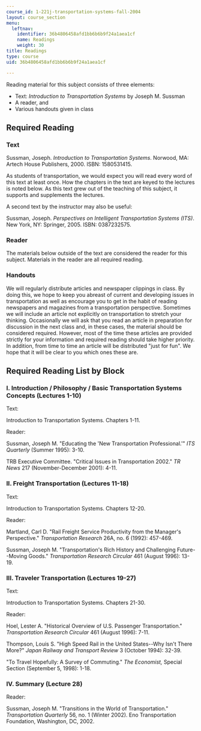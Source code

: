 ```yaml
---
course_id: 1-221j-transportation-systems-fall-2004
layout: course_section
menu:
  leftnav:
    identifier: 36b4806458afd1bb6b6b9f24a1aea1cf
    name: Readings
    weight: 30
title: Readings
type: course
uid: 36b4806458afd1bb6b6b9f24a1aea1cf

---
```


Reading material for this subject consists of three elements: 

*   Text: _Introduction to Transportation Systems_ by Joseph M. Sussman
*   A reader, and
*   Various handouts given in class

Required Reading
----------------

### Text

Sussman, Joseph. _Introduction to Transportation Systems_. Norwood, MA: Artech House Publishers, 2000. ISBN: 1580531415.

As students of transportation, we would expect you will read every word of this text at least once. How the chapters in the text are keyed to the lectures is noted below. As this text grew out of the teaching of this subject, it supports and supplements the lectures.

A second text by the instructor may also be useful:

Sussman, Joseph. _Perspectives on Intelligent Transportation Systems (ITS)_. New York, NY: Springer, 2005. ISBN: 0387232575.

### Reader

The materials below outside of the text are considered the reader for this subject. Materials in the reader are all required reading.

### Handouts

We will regularly distribute articles and newspaper clippings in class. By doing this, we hope to keep you abreast of current and developing issues in transportation as well as encourage you to get in the habit of reading newspapers and magazines from a transportation perspective. Sometimes we will include an article not explicitly on transportation to stretch your thinking. Occasionally we will ask that you read an article in preparation for discussion in the next class and, in these cases, the material should be considered required. However, most of the time these articles are provided strictly for your information and required reading should take higher priority. In addition, from time to time an article will be distributed "just for fun". We hope that it will be clear to you which ones these are.

Required Reading List by Block
------------------------------

### I. Introduction / Philosophy / Basic Transportation Systems Concepts (Lectures 1-10)

Text:

Introduction to Transportation Systems. Chapters 1-11.

Reader:

Sussman, Joseph M. "Educating the 'New Transportation Professional.'" _ITS Quarterly_ (Summer 1995): 3-10.

TRB Executive Committee. "Critical Issues in Transportation 2002." _TR News_ 217 (November-December 2001): 4-11.

### II. Freight Transportation (Lectures 11-18)

Text:

Introduction to Transportation Systems. Chapters 12-20.

Reader:

Martland, Carl D. "Rail Freight Service Productivity from the Manager's Perspective." _Transportation Research_ 26A, no. 6 (1992): 457-469.

Sussman, Joseph M. "Transportation's Rich History and Challenging Future--Moving Goods." _Transportation Research Circular_ 461 (August 1996): 13-19.

### III. Traveler Transportation (Lectures 19-27)

Text:

Introduction to Transportation Systems. Chapters 21-30.

Reader:

Hoel, Lester A. "Historical Overview of U.S. Passenger Transportation." _Transportation Research Circular_ 461 (August 1996): 7-11.

Thompson, Louis S. "High Speed Rail in the United States--Why Isn't There More?" _Japan Railway and Transport Review_ 3 (October 1994): 32-39.

"To Travel Hopefully: A Survey of Commuting." _The Economist,_ Special Section (September 5, 1998): 1-18.

### IV. Summary (Lecture 28)

Reader:

Sussman, Joseph M. "Transitions in the World of Transportation." _Transportation Quarterly_ 56, no. 1 (Winter 2002). Eno Transportation Foundation, Washington, DC, 2002.